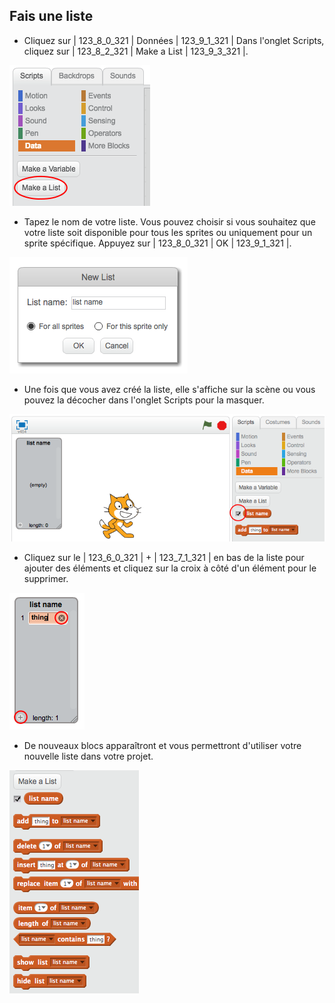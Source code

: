 ## Fais une liste

+ Cliquez sur | 123_8_0_321 | Données | 123_9_1_321 | Dans l'onglet Scripts, cliquez sur | 123_8_2_321 | Make a List | 123_9_3_321 |.

![Fais une liste](images/make-a-list.png)

+ Tapez le nom de votre liste. Vous pouvez choisir si vous souhaitez que votre liste soit disponible pour tous les sprites ou uniquement pour un sprite spécifique. Appuyez sur | 123_8_0_321 | OK | 123_9_1_321 |.

![Liste de noms](images/list-name.png)

+ Une fois que vous avez créé la liste, elle s'affiche sur la scène ou vous pouvez la décocher dans l'onglet Scripts pour la masquer.

![Afficher / masquer la liste](images/list-show-hide.png)

+ Cliquez sur le | 123_6_0_321 | + | 123_7_1_321 | en bas de la liste pour ajouter des éléments et cliquez sur la croix à côté d'un élément pour le supprimer.

![Afficher / masquer la liste](images/list-add-delete.png)

+ De nouveaux blocs apparaîtront et vous permettront d'utiliser votre nouvelle liste dans votre projet.

![Liste des blocs](images/list-blocks.png)